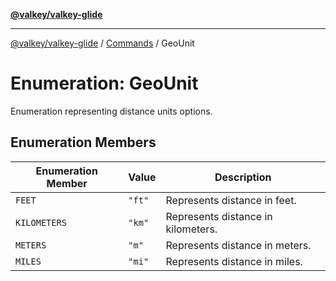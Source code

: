 [**@valkey/valkey-glide**](../../README.md)

***

[@valkey/valkey-glide](../../modules.md) / [Commands](../README.md) / GeoUnit

# Enumeration: GeoUnit

Enumeration representing distance units options.

## Enumeration Members

| Enumeration Member | Value | Description |
| ------ | ------ | ------ |
| <a id="feet"></a> `FEET` | `"ft"` | Represents distance in feet. |
| <a id="kilometers"></a> `KILOMETERS` | `"km"` | Represents distance in kilometers. |
| <a id="meters"></a> `METERS` | `"m"` | Represents distance in meters. |
| <a id="miles"></a> `MILES` | `"mi"` | Represents distance in miles. |
